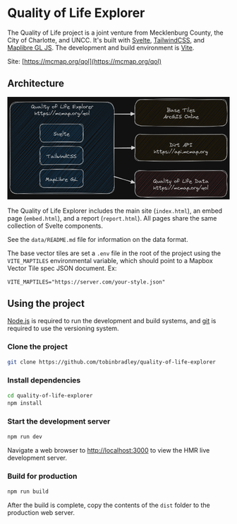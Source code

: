 # Quality of Life Explorer

The Quality of Life project is a joint venture from Mecklenburg County, the City of Charlotte, and UNCC. It's built with [Svelte](https://svelte.dev/), [TailwindCSS](https://tailwindcss.com/), and [Maplibre GL JS](https://maplibre.org/maplibre-gl-js/docs/). The development and build environment is [Vite](https://vitejs.dev/). 

Site: [https://mcmap.org/qol](https://mcmap.org/qol)

## Architecture

![Architecture](./Architecture.png)

The Quality of Life Explorer includes the main site (`index.html`), an embed page (`embed.html`), and a report (`report.html`). All pages share the same collection of Svelte components.

See the `data/README.md` file for information on the data format.

The base vector tiles are set a `.env` file in the root of the project using the `VITE_MAPTILES` environmental variable, which should point to a Mapbox Vector Tile spec JSON document. Ex:

```env
VITE_MAPTILES="https://server.com/your-style.json"
```


## Using the project

[Node.js](https://nodejs.org/en) is required to run the development and build systems, and [git](https://git-scm.com/) is required to use the versioning system.

### Clone the project
```bash
git clone https://github.com/tobinbradley/quality-of-life-explorer
```

### Install dependencies
```bash
cd quality-of-life-explorer
npm install
```

### Start the development server
```bash
npm run dev
```

Navigate a web browser to [http://localhost:3000](http://localhost:3000) to view the HMR live development server.

### Build for production
```bash
npm run build
```

After the build is complete, copy the contents of the `dist` folder to the production web server.

